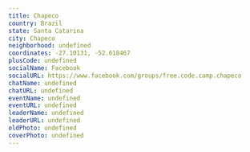 ```yaml
---
title: Chapeco
country: Brazil
state: Santa Catarina
city: Chapeco
neighborhood: undefined
coordinates: -27.10131, -52.618467
plusCode: undefined
socialName: Facebook
socialURL: https://www.facebook.com/groups/free.code.camp.chapeco
chatName: undefined
chatURL: undefined
eventName: undefined
eventURL: undefined
leaderName: undefined
leaderURL: undefined
oldPhoto: undefined
coverPhoto: undefined
---
```

